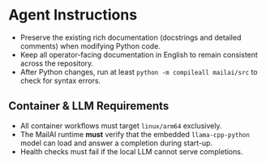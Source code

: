 # Agent Instructions
- Preserve the existing rich documentation (docstrings and detailed comments) when modifying Python code.
- Keep all operator-facing documentation in English to remain consistent across the repository.
- After Python changes, run at least `python -m compileall mailai/src` to check for syntax errors.

## Container & LLM Requirements
- All container workflows must target `linux/arm64` exclusively.
- The MailAI runtime **must** verify that the embedded `llama-cpp-python` model can load and answer a completion during start-up.
- Health checks must fail if the local LLM cannot serve completions.
